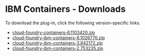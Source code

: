 
# IBM Containers - Downloads

To download the plug-in, click the following version-specific links.
- [cloud-foundry-containers-6.1103420.zip](https://raw.githubusercontent.com/UrbanCode/IBM-UCD-PLUGINS/main/files/cloud-foundry-ibm-containers/cloud-foundry-containers-6.1103420.zip)
- [cloud-foundry-ibm-containers-6.1026770.zip](https://raw.githubusercontent.com/UrbanCode/IBM-UCD-PLUGINS/main/files/cloud-foundry-ibm-containers/cloud-foundry-ibm-containers-6.1026770.zip)
- [cloud-foundry-ibm-containers-3.842172.zip](https://raw.githubusercontent.com/UrbanCode/IBM-UCD-PLUGINS/main/files/cloud-foundry-ibm-containers/cloud-foundry-ibm-containers-3.842172.zip)
- [cloud-foundry-ibm-containers-2.753235.zip](https://raw.githubusercontent.com/UrbanCode/IBM-UCD-PLUGINS/main/files/cloud-foundry-ibm-containers/cloud-foundry-ibm-containers-2.753235.zip)
